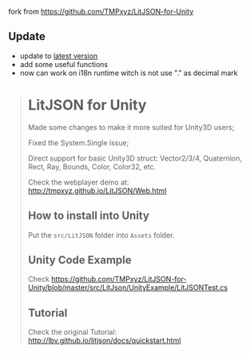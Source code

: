 fork from https://github.com/TMPxyz/LitJSON-for-Unity
## Update
+ update to [latest version](https://github.com/lbv/litjson)
+ add some useful functions
+ now can work on i18n runtime witch is not use "." as decimal mark


> LitJSON for Unity
> =======
> 
> Made some changes to make it more suited for Unity3D users;
> 
> Fixed the System.Single issue;
> 
> Direct support for basic Unity3D struct: Vector2/3/4, Quaternion, Rect, Ray, Bounds, Color, Color32, etc.
> 
> Check the webplayer demo at: http://tmpxyz.github.io/LitJSON/Web.html
> 
> ## How to install into Unity
> 
> Put the `src/LitJSON` folder into `Assets` folder.
> 
> ## Unity Code Example
> 
> Check https://github.com/TMPxyz/LitJSON-for-Unity/blob/master/src/LitJson/UnityExample/LitJSONTest.cs
> 
> ## Tutorial
> 
> Check the original Tutorial: http://lbv.github.io/litjson/docs/quickstart.html
